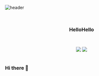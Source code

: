 ![header](https://capsule-render.vercel.app/api?type=soft&height=150&text=👋%20Hi!+I%27m+Inwook&fontColor=fff&fontSize=40&color=1e2127&animation=blink)

<br />

<h3 align="center">HelloHello</h3>

<br />

<p align="center">
  <img src="https://github-readme-stats.vercel.app/api?username=inwookie&theme=react&show_icons=true&hide=issues" />
   <img src="https://github-readme-stats.vercel.app/api/top-langs/?username=inwookie&layout=compact&theme=react" />
  <br /><br />
 
</p>




### Hi there 👋

<!--
**inwookie/inwookie** is a ✨ _special_ ✨ repository because its `README.md` (this file) appears on your GitHub profile.

Here are some ideas to get you started:

- 🔭 I’m currently working on ...
- 🌱 I’m currently learning ...
- 👯 I’m looking to collaborate on ...
- 🤔 I’m looking for help with ...
- 💬 Ask me about ...
- 📫 How to reach me: ...
- 😄 Pronouns: ...
- ⚡ Fun fact: ...
-->
